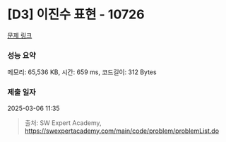 # [D3] 이진수 표현 - 10726 

[문제 링크](https://swexpertacademy.com/main/code/problem/problemDetail.do?contestProbId=AXRSXf_a9qsDFAXS) 

### 성능 요약

메모리: 65,536 KB, 시간: 659 ms, 코드길이: 312 Bytes

### 제출 일자

2025-03-06 11:35



> 출처: SW Expert Academy, https://swexpertacademy.com/main/code/problem/problemList.do